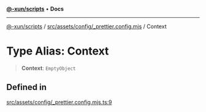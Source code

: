 [**@-xun/scripts**](../../../../../README.md) • **Docs**

***

[@-xun/scripts](../../../../../README.md) / [src/assets/config/\_prettier.config.mjs](../README.md) / Context

# Type Alias: Context

> **Context**: `EmptyObject`

## Defined in

[src/assets/config/\_prettier.config.mjs.ts:9](https://github.com/Xunnamius/xscripts/blob/dab28cbd16e1a8b65bb5fd311af787e2401e7d30/src/assets/config/_prettier.config.mjs.ts#L9)

